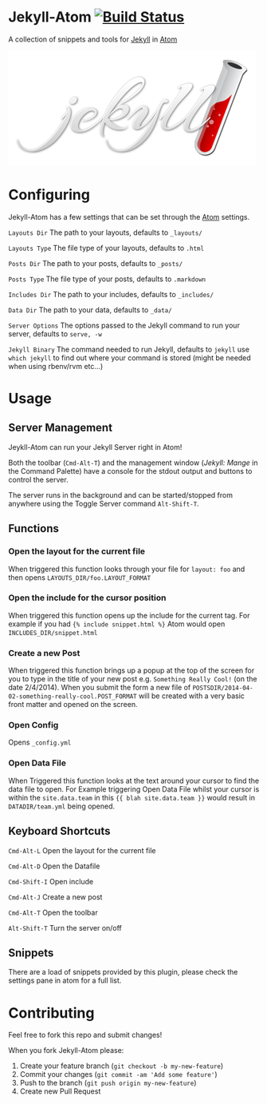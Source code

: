 # Jekyll-Atom [![Build Status](https://travis-ci.org/Arcath/jekyll-atom.svg?branch=master)](https://travis-ci.org/Arcath/jekyll-atom)

A collection of snippets and tools for [Jekyll] in [Atom]

[![Jekyll Logo](https://raw.githubusercontent.com/Arcath/jekyll-atom/master/images/jekyll.png)](http://jekyllrb.com)

# Configuring

Jekyll-Atom has a few settings that can be set through the [Atom] settings.

`Layouts Dir` The path to your layouts, defaults to `_layouts/`

`Layouts Type` The file type of your layouts, defaults to `.html`

`Posts Dir` The path to your posts, defaults to `_posts/`

`Posts Type` The file type of your posts, defaults to `.markdown`

`Includes Dir` The path to your includes, defaults to `_includes/`

`Data Dir` The path to your data, defaults to `_data/`

`Server Options` The options passed to the Jekyll command to run your server, defaults to `serve, -w`

`Jekyll Binary` The command needed to run Jekyll, defaults to `jekyll` use `which jekyll` to find out where your command is stored (might be needed when using rbenv/rvm etc...)

# Usage

## Server Management

Jeykll-Atom can run your Jekyll Server right in Atom!

Both the toolbar (`Cmd-Alt-T`) and the management window (_Jekyll: Mange_ in the Command Palette) have a console for the stdout output and buttons to control the server.

The server runs in the background and can be started/stopped from anywhere using the Toggle Server command `Alt-Shift-T`.

## Functions

### Open the layout for the current file

When triggered this function looks through your file for `layout: foo` and then opens `LAYOUTS_DIR/foo.LAYOUT_FORMAT`

### Open the include for the cursor position

When triggered this function opens up the include for the current tag. For example if you had `{% include snippet.html %}` Atom would open `INCLUDES_DIR/snippet.html`

### Create a new Post

When triggered this function brings up a popup at the top of the screen for you to type in the title of your new post e.g. `Something Really Cool!` (on the date 2/4/2014). When you submit the form a new file of `POSTSDIR/2014-04-02-something-really-cool.POST_FORMAT` will be created with a very basic front matter and opened on the screen.

### Open Config

Opens `_config.yml`

### Open Data File

When Triggered this function looks at the text around your cursor to find the data file to open. For Example triggering Open Data File whilst your cursor is within the `site.data.team` in this `{{ blah site.data.team }}` would result in `DATADIR/team.yml` being opened.

## Keyboard Shortcuts

`Cmd-Alt-L` Open the layout for the current file

`Cmd-Alt-D` Open the Datafile

`Cmd-Shift-I` Open include

`Cmd-Alt-J` Create a new post

`Cmd-Alt-T` Open the toolbar

`Alt-Shift-T` Turn the server on/off

## Snippets

There are a load of snippets provided by this plugin, please check the settings pane in atom for a full list.

# Contributing

Feel free to fork this repo and submit changes!

When you fork Jekyll-Atom please:

1. Create your feature branch (`git checkout -b my-new-feature`)
2. Commit your changes (`git commit -am 'Add some feature'`)
3. Push to the branch (`git push origin my-new-feature`)
4. Create new Pull Request

[Jekyll]: http://jekyllrb.com
[Atom]: https://atom.io
